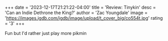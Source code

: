 +++
date = '2023-12-17T21:21:22-04:00'
title = 'Review: Tinykin'
desc = 'Can an Indie Dethrone the King?'
author = 'Zac Youngdale'
image = 'https://images.igdb.com/igdb/image/upload/t_cover_big/co554t.jpg'
rating = '3'
+++

Fun but I'd rather just play more pikmin